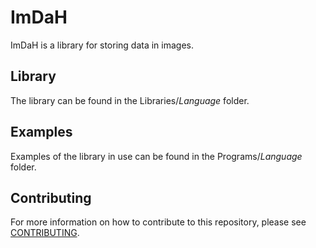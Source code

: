 # ImDaH

ImDaH is a library for storing data in images.

## Library

The library can be found in the Libraries/*Language* folder.

## Examples

Examples of the library in use can be found in the Programs/*Language* folder.

## Contributing

For more information on how to contribute to this repository, please see [CONTRIBUTING](CONTRIBUTING.md).
